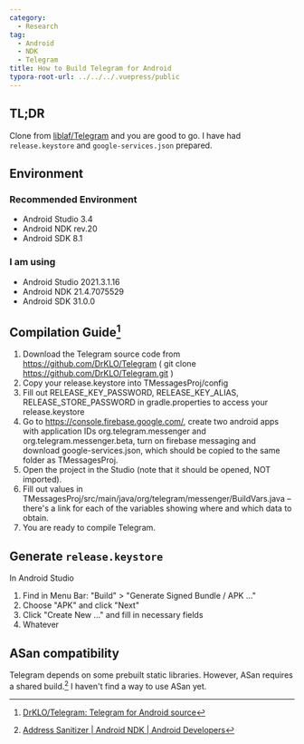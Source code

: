 ```yaml
---
category:
  - Research
tag:
  - Android
  - NDK
  - Telegram
title: How to Build Telegram for Android
typora-root-url: ../../../.vuepress/public
---
```


## TL;DR

Clone from [liblaf/Telegram](https://github.com/liblaf/Telegram) and you are good to go. I have had `release.keystore` and `google-services.json` prepared.

## Environment

### Recommended Environment

- Android Studio 3.4
- Android NDK rev.20
- Android SDK 8.1

### I am using

- Android Studio 2021.3.1.16
- Android NDK 21.4.7075529
- Android SDK 31.0.0

## Compilation Guide[^1]

1. Download the Telegram source code from https://github.com/DrKLO/Telegram ( git clone https://github.com/DrKLO/Telegram.git )
2. Copy your release.keystore into TMessagesProj/config
3. Fill out RELEASE_KEY_PASSWORD, RELEASE_KEY_ALIAS, RELEASE_STORE_PASSWORD in gradle.properties to access your release.keystore
4. Go to https://console.firebase.google.com/, create two android apps with application IDs org.telegram.messenger and org.telegram.messenger.beta, turn on firebase messaging and download google-services.json, which should be copied to the same folder as TMessagesProj.
5. Open the project in the Studio (note that it should be opened, NOT imported).
6. Fill out values in TMessagesProj/src/main/java/org/telegram/messenger/BuildVars.java – there's a link for each of the variables showing where and which data to obtain.
7. You are ready to compile Telegram.

## Generate `release.keystore`

In Android Studio

1. Find in Menu Bar: "Build" > "Generate Signed Bundle / APK ..."
2. Choose "APK" and click "Next"
3. Click "Create New ..." and fill in necessary fields
4. Whatever

## ASan compatibility

Telegram depends on some prebuilt static libraries. However, ASan requires a shared build.[^2] I haven't find a way to use ASan yet.

[^1]: [DrKLO/Telegram: Telegram for Android source](https://github.com/DrKLO/Telegram#compilation-guide)
[^2]: [Address Sanitizer | Android NDK | Android Developers](https://developer.android.com/ndk/guides/asan)
